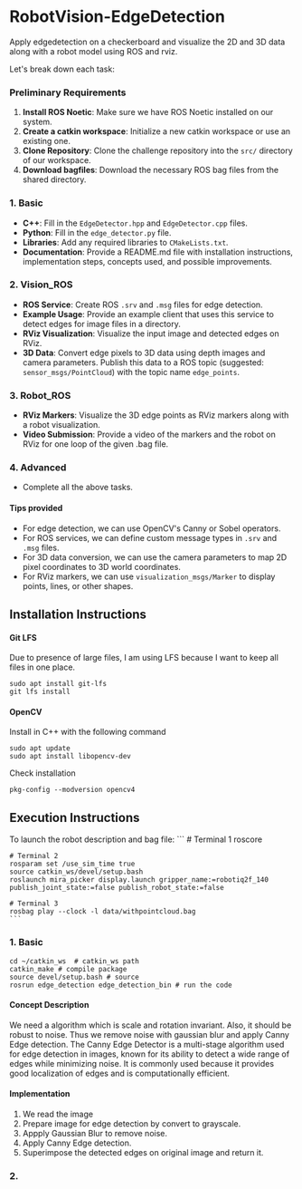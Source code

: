 # RobotVision-EdgeDetection
Apply edgedetection on a checkerboard and visualize the 2D and 3D data along with a robot model using ROS and rviz.

Let's break down each task:

### Preliminary Requirements
1. **Install ROS Noetic**: Make sure we have ROS Noetic installed on our system.
2. **Create a catkin workspace**: Initialize a new catkin workspace or use an existing one.
3. **Clone Repository**: Clone the challenge repository into the `src/` directory of our workspace.
4. **Download bagfiles**: Download the necessary ROS bag files from the shared directory.

### 1. Basic
- **C++**: Fill in the `EdgeDetector.hpp` and `EdgeDetector.cpp` files.
- **Python**: Fill in the `edge_detector.py` file.
- **Libraries**: Add any required libraries to `CMakeLists.txt`.
- **Documentation**: Provide a README.md file with installation instructions, implementation steps, concepts used, and possible improvements.

### 2. Vision_ROS
- **ROS Service**: Create ROS `.srv` and `.msg` files for edge detection.
- **Example Usage**: Provide an example client that uses this service to detect edges for image files in a directory.
- **RViz Visualization**: Visualize the input image and detected edges on RViz.
- **3D Data**: Convert edge pixels to 3D data using depth images and camera parameters. Publish this data to a ROS topic (suggested: `sensor_msgs/PointCloud`) with the topic name `edge_points`.

### 3. Robot_ROS
- **RViz Markers**: Visualize the 3D edge points as RViz markers along with a robot visualization.
- **Video Submission**: Provide a video of the markers and the robot on RViz for one loop of the given .bag file.

### 4. Advanced
- Complete all the above tasks.

#### Tips provided
- For edge detection, we can use OpenCV's Canny or Sobel operators.
- For ROS services, we can define custom message types in `.srv` and `.msg` files.
- For 3D data conversion, we can use the camera parameters to map 2D pixel coordinates to 3D world coordinates.
- For RViz markers, we can use `visualization_msgs/Marker` to display points, lines, or other shapes.


## Installation Instructions

#### Git LFS 
Due to presence of large files, I am using LFS because I want to keep all files in one place.
```
sudo apt install git-lfs
git lfs install
```


#### OpenCV
Install in C++ with the following command
```
sudo apt update
sudo apt install libopencv-dev
```

Check installation
```
pkg-config --modversion opencv4
```

## Execution Instructions

To launch the robot description and bag file:
    ```
    # Terminal 1
    roscore

    # Terminal 2
    rosparam set /use_sim_time true
    source catkin_ws/devel/setup.bash
    roslaunch mira_picker display.launch gripper_name:=robotiq2f_140 publish_joint_state:=false publish_robot_state:=false

    # Terminal 3
    rosbag play --clock -l data/withpointcloud.bag
    ```

### 1. Basic

```
cd ~/catkin_ws  # catkin_ws path
catkin_make # compile package
source devel/setup.bash # source
rosrun edge_detection edge_detection_bin # run the code
```

#### Concept Description
We need a algorithm which is scale and rotation invariant. Also, it should be robust to noise.
Thus we remove noise with gaussian blur and apply Canny Edge detection. The Canny Edge Detector is a multi-stage algorithm used for edge detection in images, 
known for its ability to detect a wide range of edges while minimizing noise. It is commonly used because it provides good localization of edges and is computationally efficient.

#### Implementation 
1. We read the image
2. Prepare image for edge detection by convert to grayscale.
3. Appply Gaussian Blur to remove noise.
4. Apply Canny Edge detection.
5. Superimpose the detected edges on original image and return it.

### 2.